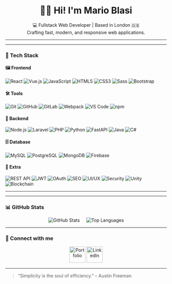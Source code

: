 <h1 align="center">👋🏻 Hi! I'm Mario Blasi</h1>

<p align="center">
  💻 Fullstack Web Developer | Based in London 🇬🇧<br>
  Crafting fast, modern, and responsive web applications.
</p>

---

---

### 🧠 Tech Stack

#### 🖼️ Frontend  
![React](https://img.shields.io/badge/React-61DAFB?style=for-the-badge&logo=react&logoColor=black)
![Vue.js](https://img.shields.io/badge/Vue.js-4FC08D?style=for-the-badge&logo=vue.js&logoColor=white)
![JavaScript](https://img.shields.io/badge/JavaScript-F7DF1E?style=for-the-badge&logo=javascript&logoColor=black)
![HTML5](https://img.shields.io/badge/HTML5-E34F26?style=for-the-badge&logo=html5&logoColor=white)
![CSS3](https://img.shields.io/badge/CSS3-1572B6?style=for-the-badge&logo=css3&logoColor=white)
![Sass](https://img.shields.io/badge/Sass-CC6699?style=for-the-badge&logo=sass&logoColor=white)
![Bootstrap](https://img.shields.io/badge/Bootstrap-7952B3?style=for-the-badge&logo=bootstrap&logoColor=white)

#### 🛠️ Tools  
![Git](https://img.shields.io/badge/Git-F05032?style=for-the-badge&logo=git&logoColor=white)
![GitHub](https://img.shields.io/badge/GitHub-181717?style=for-the-badge&logo=github&logoColor=white)
![GitLab](https://img.shields.io/badge/GitLab-FC6D26?style=for-the-badge&logo=gitlab&logoColor=white)
![Webpack](https://img.shields.io/badge/Webpack-8DD6F9?style=for-the-badge&logo=webpack&logoColor=black)
![VS Code](https://img.shields.io/badge/VS_Code-007ACC?style=for-the-badge&logo=visual-studio-code&logoColor=white)
![npm](https://img.shields.io/badge/NPM-CB3837?style=for-the-badge&logo=npm&logoColor=white)

#### 🧩 Backend  
![Node.js](https://img.shields.io/badge/Node.js-339933?style=for-the-badge&logo=node.js&logoColor=white)
![Laravel](https://img.shields.io/badge/Laravel-FF2D20?style=for-the-badge&logo=laravel&logoColor=white)
![PHP](https://img.shields.io/badge/PHP-777BB4?style=for-the-badge&logo=php&logoColor=white)
![Python](https://img.shields.io/badge/Python-3776AB?style=for-the-badge&logo=python&logoColor=white)
![FastAPI](https://img.shields.io/badge/FastAPI-009688?style=for-the-badge&logo=fastapi&logoColor=white)
![Java](https://img.shields.io/badge/Java-007396?style=for-the-badge&logo=java&logoColor=white)
![C#](https://img.shields.io/badge/C%23-239120?style=for-the-badge&logo=c-sharp&logoColor=white)

#### 🗄️ Database  
![MySQL](https://img.shields.io/badge/MySQL-4479A1?style=for-the-badge&logo=mysql&logoColor=white)
![PostgreSQL](https://img.shields.io/badge/PostgreSQL-336791?style=for-the-badge&logo=postgresql&logoColor=white)
![MongoDB](https://img.shields.io/badge/MongoDB-47A248?style=for-the-badge&logo=mongodb&logoColor=white)
![Firebase](https://img.shields.io/badge/Firebase-FFCA28?style=for-the-badge&logo=firebase&logoColor=black)

#### 🧩 Extra  
![REST API](https://img.shields.io/badge/REST_API-025E8C?style=for-the-badge&logo=api&logoColor=white)
![JWT](https://img.shields.io/badge/JWT-000000?style=for-the-badge&logo=jsonwebtokens&logoColor=white)
![OAuth](https://img.shields.io/badge/OAuth-5C5C5C?style=for-the-badge&logo=oauth&logoColor=white)
![SEO](https://img.shields.io/badge/SEO-4AB197?style=for-the-badge&logo=google&logoColor=white)
![UI/UX](https://img.shields.io/badge/UI%2FUX-FF4088?style=for-the-badge&logo=figma&logoColor=white)
![Security](https://img.shields.io/badge/Security-008CBA?style=for-the-badge&logo=lets-encrypt&logoColor=white)
![Unity](https://img.shields.io/badge/Unity-000000?style=for-the-badge&logo=unity&logoColor=white)
![Blockchain](https://img.shields.io/badge/Blockchain-121D33?style=for-the-badge&logo=bitcoin&logoColor=white)

---

---

### 📊 GitHub Stats

<p align="center" style="display: flex; justify-content: center; gap: 20px;">
  <img src="https://github-readme-stats.vercel.app/api?username=MarioBlasi&show_icons=true&count_private=true&hide=prs&theme=tokyonight" alt="GitHub Stats" />
  <img src="https://github-readme-stats.vercel.app/api/top-langs/?username=MarioBlasi&layout=compact&langs_count=8&theme=tokyonight" alt="Top Languages" />
</p>

---

### 🔗 Connect with me

<p align="center">
  <a href="https://marioblasi.github.io/portfolio/" target="_blank"><img src="https://img.shields.io/badge/Portfolio-FF6347?style=for-the-badge&logo=google-chrome&logoColor=white" alt="Portfolio" height="50"/></a>
  <a href="https://www.linkedin.com/in/tuo-nome-linkedin/" target="_blank"><img src="https://img.shields.io/badge/LinkedIn-0A66C2?style=for-the-badge&logo=linkedin&logoColor=white" alt="LinkedIn" height="50"/></a>
</p>

---

> “Simplicity is the soul of efficiency.” – Austin Freeman

